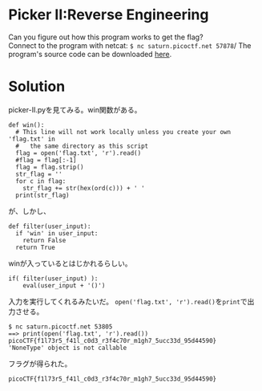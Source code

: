 # Picker II:Reverse Engineering

Can you figure out how this program works to get the flag?\
Connect to the program with netcat: `$ nc saturn.picoctf.net 57878`/
The program's source code can be downloaded [here](https://github.com/colza12/ctf_writeup/blob/main/picoGym%20Exclusive/Picker%20II/picker-II.py).

# Solution

picker-II.pyを見てみる。win関数がある。
```
def win():
  # This line will not work locally unless you create your own 'flag.txt' in
  #   the same directory as this script
  flag = open('flag.txt', 'r').read()
  #flag = flag[:-1]
  flag = flag.strip()
  str_flag = ''
  for c in flag:
    str_flag += str(hex(ord(c))) + ' '
  print(str_flag)
```
が、しかし、
```
def filter(user_input):
  if 'win' in user_input:
    return False
  return True
```
winが入っているとはじかれるらしい。
```
if( filter(user_input) ):
    eval(user_input + '()')
```
入力を実行してくれるみたいだ。
`open('flag.txt', 'r').read()`を`print`で出力させる。
```
$ nc saturn.picoctf.net 53805
==> print(open('flag.txt', 'r').read())
picoCTF{f1l73r5_f41l_c0d3_r3f4c70r_m1gh7_5ucc33d_95d44590}
'NoneType' object is not callable
```
フラグが得られた。

`picoCTF{f1l73r5_f41l_c0d3_r3f4c70r_m1gh7_5ucc33d_95d44590}`


